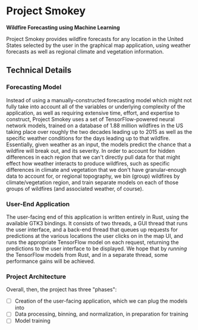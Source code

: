 # Project Smokey
**Wildfire Forecasting using Machine Learning**

Project Smokey provides wildfire forecasts for any location in the United
States selected by the user in the graphical map application, using weather
forecasts as well as regional climate and vegetation information.

## Technical Details

### Forecasting Model

Instead of using a manually-constructed forecasting model which might not fully
take into account all of the variables or underlying complexity of the
application, as well as requiring extensive time, effort, and expertise to
construct, Project Smokey uses a set of TensorFlow-powered neural network
models, trained on a database of 1.88 million wildfires in the US taking place
over roughly the two decades leading up to 2015 as well as the specific weather
conditions for the days leading up to that wildfire. Essentially, given weather
as an input, the models predict the chance that a wildfire will break out, and
its severity. In order to account for hidden differences in each region that we
can't directly pull data for that might effect how weather interacts to produce
wildfires, such as specific differences in climate and vegetation that we don't
have granular-enough data to account for, or regional topography, we bin
(group) wildfires by climate/vegetation region, and train separate models on
each of those groups of wildfires (and associated weather, of course).

### User-End Application

The user-facing end of this application is written entirely in Rust, using the
available GTK3 bindings. It consists of two threads, a GUI thread that runs the
user interface, and a back-end thread that queues up requests for predictions
at the various locations the user clicks on in the map UI, and runs the
appropriate TensorFlow model on each request, returning the predictions to the
user interface to be displayed. We hope that by *running* the TensorFlow models
from Rust, and in a separate thread, some performance gains will be achieved.

### Project Architecture

Overall, then, the project has three "phases":

- [ ] Creation of the user-facing application, which we can plug the models into
- [ ] Data processing, binning, and normalization, in preparation for training
- [ ] Model training